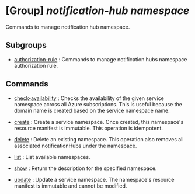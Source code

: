 # [Group] _notification-hub namespace_

Commands to manage notification hub namespace.

## Subgroups

- [authorization-rule](/Commands/notification-hub/namespace/authorization-rule/readme.md)
: Commands to manage notification hubs namespace authorization rule.

## Commands

- [check-availability](/Commands/notification-hub/namespace/_check-availability.md)
: Checks the availability of the given service namespace across all Azure subscriptions. This is useful because the domain name is created based on the service namespace name.

- [create](/Commands/notification-hub/namespace/_create.md)
: Create a service namespace. Once created, this namespace's resource manifest is immutable. This operation is idempotent.

- [delete](/Commands/notification-hub/namespace/_delete.md)
: Delete an existing namespace. This operation also removes all associated notificationHubs under the namespace.

- [list](/Commands/notification-hub/namespace/_list.md)
: List available namespaces.

- [show](/Commands/notification-hub/namespace/_show.md)
: Return the description for the specified namespace.

- [update](/Commands/notification-hub/namespace/_update.md)
: Update a service namespace. The namespace's resource manifest is immutable and cannot be modified.
